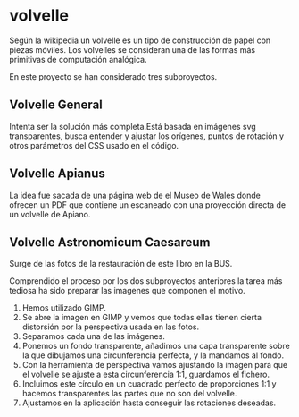 # volvelle

Según la wikipedia un volvelle es un tipo de construcción de papel con piezas móviles. Los volvelles se consideran una de las formas más primitivas de computación analógica.

En este proyecto se han considerado tres subproyectos.

## Volvelle General

Intenta ser la solución más completa.Está basada en imágenes svg transparentes, busca entender y ajustar los orígenes, puntos de rotación y otros parámetros del CSS usado en el código.

## Volvelle Apianus

La idea fue sacada de una página web de el Museo de Wales donde ofrecen un PDF que contiene un escaneado con una proyección directa de un volvelle de Apiano.


## Volvelle Astronomicum Caesareum

Surge de las fotos de la restauración de este libro en la BUS.

Comprendido el proceso por los dos subproyectos anteriores la tarea más tediosa ha sido preparar las imagenes que componen el motivo.

1. Hemos utilizado GIMP.
2. Se abre la imagen en GIMP y vemos que todas ellas tienen cierta distorsión por la perspectiva usada en las fotos.
3. Separamos cada una de las imágenes.
4. Ponemos un fondo transparente, añadimos una capa transparente sobre la que dibujamos una circunferencia perfecta, y la mandamos al fondo.
5. Con la herramienta de perspectiva vamos ajustando la imagen para que el volvelle se ajuste a esta circunferencia 1:1, guardamos el fichero.
6. Incluimos este círculo en un cuadrado perfecto de proporciones 1:1 y hacemos transparentes las partes que no son del volvelle.
7. Ajustamos en la aplicación hasta conseguir las rotaciones deseadas.


